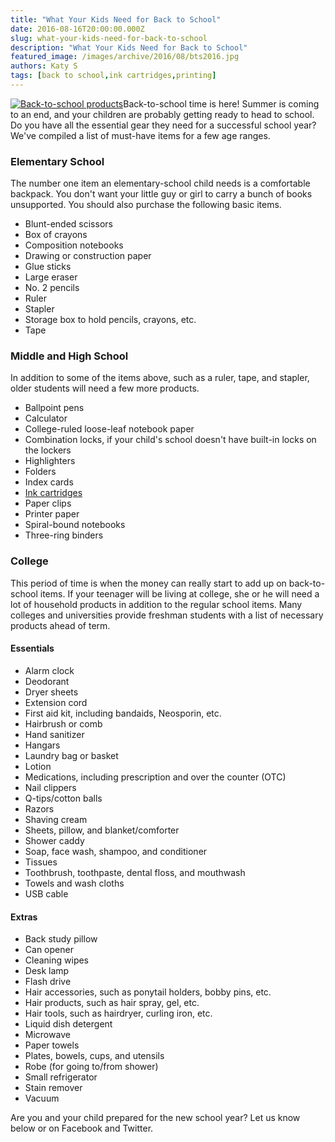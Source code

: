 ```yaml
---
title: "What Your Kids Need for Back to School"
date: 2016-08-16T20:00:00.000Z
slug: what-your-kids-need-for-back-to-school
description: "What Your Kids Need for Back to School"
featured_image: /images/archive/2016/08/bts2016.jpg
authors: Katy S
tags: [back to school,ink cartridges,printing]
---
```


[![Back-to-school products](/blog/images/bts2016.jpg "Back to School 2016")](/blog/images/bts2016.jpg)Back-to-school time is here! Summer is coming to an end, and your children are probably getting ready to head to school. Do you have all the essential gear they need for a successful school year? We've compiled a list of must-have items for a few age ranges.

### Elementary School

The number one item an elementary-school child needs is a comfortable backpack. You don't want your little guy or girl to carry a bunch of books unsupported. You should also purchase the following basic items.

* Blunt-ended scissors
* Box of crayons
* Composition notebooks
* Drawing or construction paper
* Glue sticks
* Large eraser
* No. 2 pencils
* Ruler
* Stapler
* Storage box to hold pencils, crayons, etc.
* Tape

### Middle and High School

In addition to some of the items above, such as a ruler, tape, and stapler, older students will need a few more products.

* Ballpoint pens
* Calculator
* College-ruled loose-leaf notebook paper
* Combination locks, if your child's school doesn't have built-in locks on the lockers
* Highlighters
* Folders
* Index cards
* [Ink cartridges](https://www.compandsave.com)
* Paper clips
* Printer paper
* Spiral-bound notebooks
* Three-ring binders

### College

This period of time is when the money can really start to add up on back-to-school items. If your teenager will be living at college, she or he will need a lot of household products in addition to the regular school items. Many colleges and universities provide freshman students with a list of necessary products ahead of term.

#### Essentials

* Alarm clock
* Deodorant
* Dryer sheets
* Extension cord
* First aid kit, including bandaids, Neosporin, etc.
* Hairbrush or comb
* Hand sanitizer
* Hangars
* Laundry bag or basket
* Lotion
* Medications, including prescription and over the counter (OTC)
* Nail clippers
* Q-tips/cotton balls
* Razors
* Shaving cream
* Sheets, pillow, and blanket/comforter
* Shower caddy
* Soap, face wash, shampoo, and conditioner
* Tissues
* Toothbrush, toothpaste, dental floss, and mouthwash
* Towels and wash cloths
* USB cable

#### Extras

* Back study pillow
* Can opener
* Cleaning wipes
* Desk lamp
* Flash drive
* Hair accessories, such as ponytail holders, bobby pins, etc.
* Hair products, such as hair spray, gel, etc.
* Hair tools, such as hairdryer, curling iron, etc.
* Liquid dish detergent
* Microwave
* Paper towels
* Plates, bowels, cups, and utensils
* Robe (for going to/from shower)
* Small refrigerator
* Stain remover
* Vacuum

Are you and your child prepared for the new school year? Let us know below or on Facebook and Twitter.